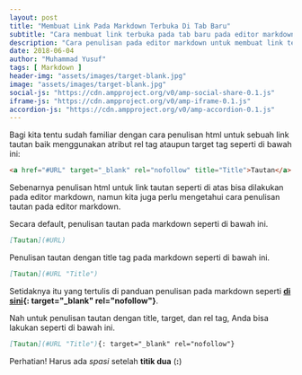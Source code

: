 ```yaml
---
layout: post
title: "Membuat Link Pada Markdown Terbuka Di Tab Baru"
subtitle: "Cara membuat link terbuka pada tab baru pada editor markdown."
description: "Cara penulisan pada editor markdown untuk membuat link terbuka pada tab baru."
date: 2018-06-04
author: "Muhammad Yusuf"
tags: [ Markdown ]
header-img: "assets/images/target-blank.jpg"
image: "assets/images/target-blank.jpg"
social-js: "https://cdn.ampproject.org/v0/amp-social-share-0.1.js"
iframe-js: "https://cdn.ampproject.org/v0/amp-iframe-0.1.js"
accordion-js: "https://cdn.ampproject.org/v0/amp-accordion-0.1.js"
---
```


Bagi kita tentu sudah familiar dengan cara penulisan html untuk sebuah link tautan baik menggunakan atribut rel tag ataupun target tag seperti di bawah ini:

```html
<a href="#URL" target="_blank" rel="nofollow" title="Title">Tautan</a>
```

Sebenarnya penulisan html untuk link tautan seperti di atas bisa dilakukan pada editor markdown, namun kita juga perlu mengetahui cara penulisan tautan pada editor markdown.

Secara default, penulisan tautan pada markdown seperti di bawah ini.

```markdown
[Tautan](#URL)
```

Penulisan tautan dengan title tag pada markdown seperti di bawah ini.

```markdown
[Tautan](#URL "Title")
```

Setidaknya itu yang tertulis di panduan penulisan pada markdown seperti **[di sini](http://www.markdowntutorial.com/lesson/3/ "Tutorial Penulisan Markdown"){: target="_blank" rel="nofollow"}**.

Nah untuk penulisan tautan dengan title, target, dan rel tag, Anda bisa lakukan seperti di bawah ini.

```markdown
[Tautan](#URL "Title"){: target="_blank" rel="nofollow"}
```

Perhatian! Harus ada *spasi* setelah **titik dua** (**:**)